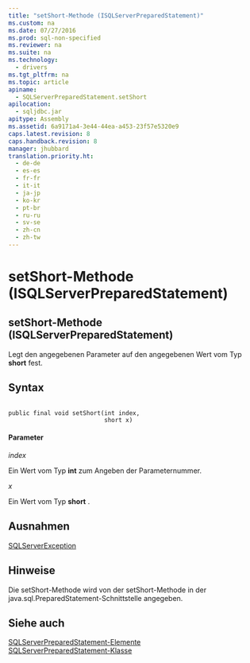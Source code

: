 ```yaml
---
title: "setShort-Methode (ISQLServerPreparedStatement)"
ms.custom: na
ms.date: 07/27/2016
ms.prod: sql-non-specified
ms.reviewer: na
ms.suite: na
ms.technology: 
  - drivers
ms.tgt_pltfrm: na
ms.topic: article
apiname: 
  - SQLServerPreparedStatement.setShort
apilocation: 
  - sqljdbc.jar
apitype: Assembly
ms.assetid: 6a9171a4-3e44-44ea-a453-23f57e5320e9
caps.latest.revision: 8
caps.handback.revision: 8
manager: jhubbard
translation.priority.ht: 
  - de-de
  - es-es
  - fr-fr
  - it-it
  - ja-jp
  - ko-kr
  - pt-br
  - ru-ru
  - sv-se
  - zh-cn
  - zh-tw
---
```

# setShort-Methode (ISQLServerPreparedStatement)
    
## setShort\-Methode \(ISQLServerPreparedStatement\)  
 Legt den angegebenen Parameter auf den angegebenen Wert vom Typ **short** fest.  
  
## Syntax  
  
```  
  
public final void setShort(int index,  
                           short x)  
```  
  
#### Parameter  
 *index*  
  
 Ein Wert vom Typ **int** zum Angeben der Parameternummer.  
  
 *x*  
  
 Ein Wert vom Typ **short** .  
  
## Ausnahmen  
 [SQLServerException](../content/SQLServerException-Class.md)  
  
## Hinweise  
 Die setShort\-Methode wird von der setShort\-Methode in der java.sql.PreparedStatement\-Schnittstelle angegeben.  
  
## Siehe auch  
 [SQLServerPreparedStatement-Elemente](../content/SQLServerPreparedStatement-Members.md)   
 [SQLServerPreparedStatement-Klasse](../content/SQLServerPreparedStatement-Class.md)  
  
  